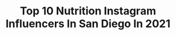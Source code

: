 ---
title: Top 10 Nutrition Instagram Influencers In San Diego In 2021
description: >-
  Find top nutrition Instagram influencers in San Diego in 2021. Most popular hashtags: #sandiego #nutrition #workout #fitness.
platform: Instagram
hits: 32
text_top: Discover the best Instagram influencers on inBeat.
text_bottom: Our search engine has 32 Instagram influencers like this in San Diego, United States for you to contact.
profiles:
  - username: "vansecoo"
    fullname: >-
      VANESA SECO 🌈
    bio: >-
      here to express, not impress LA🌞 Shuffle Dancer | Choreographer | Visionary Owner- @diosabyseco @casacontentaa ✨ 💃🏼 @cleartalentgroup 🇨🇴|🇻🇪 👇🏽👇🏽👇🏽
    location: "United States"
    followers: 573552
    engagement: 292
    commentsToLikes: 0.026444
    id: ck0ttb3kq1xtn0i19rsfdupl7
    verified: false
    hashtags: "#shuffletutorial, #goodvibes, #shufflestyles, #reels"
  - username: "itsmakmiller"
    fullname: >-
      Makenna Miller
    bio: >-
      🏡 Real Estate Agent #berkshirehathaway @gymmolly Athlete | Code: “makenna20” @restore_eastictks | Code: “Mak30”
    location: "United States"
    followers: 39144
    engagement: 722
    commentsToLikes: 0.083980
    id: ck8t6od7eeakv0j78sv76w2j3
    verified: false
    hashtags: "#ocean, #postworkout, #blonde, #vacation"
  - username: "kelsiemichelle_"
    fullname: >-
      Kelsie | Strength Coach
    bio: >-
      ✨Strength & Nutrition Coach-CSCS ✨MS Nutrition & Functional medicine student ✨Powerlifter | Feminine Strong ✨Empowering women in strength Apply ⬇️
    location: "United States"
    followers: 47828
    engagement: 568
    commentsToLikes: 0.014373
    id: ck55kolovzrmz0i11cxw6ommd
    verified: false
    hashtags: "#powerlifting, #fitnessmotivation, #femininestrong, #personaltrainer"
  - username: "naturallyzuzu"
    fullname: >-
      Zuliya Khawaja | NaturallyZuzu
    bio: >-
      Welcome to Zuzuland! Plant-based chef Food Art & Recipes Certified in #plantbased #nutrition from @nutritionstudies 📍San Diego, CA
    location: "United States"
    followers: 124679
    engagement: 266
    commentsToLikes: 0.051185
    id: ck0tzt2n9rioi0i1990c2tdzr
    verified: false
    hashtags: "#seedsofchange, #psl, #psl2020, #election2020"
  - username: "chiarabryan"
    fullname: >-
      Chiara Bryan
    bio: >-
      🌊 Surf Instructor // 🍍IIN // 👩🏼‍🍳🌱
    location: "United States"
    followers: 7301
    engagement: 469
    commentsToLikes: 0.035814
    id: ck0twwrvmh2tz0i197h42l0s5
    verified: false
    hashtags: "#pb, #sandiego, #fullmoon, #present"
  - username: "tina.m.dominguez"
    fullname: >-
      San Diego Brand Photographer
    bio: >-
      → Creative Consultant → Marketing Brand Director w/ fitme™️ Nutrition → And I lift & stuff
    location: "United States"
    followers: 5439
    engagement: 371
    commentsToLikes: 0.139310
    id: ck9hcsihimsjj0j78xr62784s
    verified: false
    hashtags: "#riseupandpersevere, #selfmastery, #quarantinelife, #sustainability"
  - username: "ayshahaleyy_"
    fullname: >-
      ＡＹＳＨＡ  ＨＡＬＥＹ
    bio: >-
      📍San Diego, Ca •💪🏼Powerlifter •💘CG 🍕Usually in the gym or eating 💚@monsterhydro 🦋Just goin’ with the flow 🙏🏼Thankful » Grateful »Blessed
    location: "United States"
    followers: 104498
    engagement: 412
    commentsToLikes: 0.015156
    id: ck5zzvx6gciio0i14bplgbu32
    verified: false
    hashtags: "#strongnotskinny, #daybyday, #powerlifting, #quarantine"
  - username: "turnipvegan"
    fullname: >-
      Turnip Vegan
    bio: >-
      🎥 #Videographer | 🌱 | San Diego Founder of @chickpeasxturnips Co-Founder of @spoiledvegans cafe
    location: "United States"
    followers: 29967
    engagement: 304
    commentsToLikes: 0.052484
    id: ck6txp1plz1ml0j71cngqzhxn
    verified: false
    hashtags: "#delicious, #cookies, #vegancommunity, #veganism"
  - username: "ardentreverie"
    fullname: >-
      Mel & Meg 👯
    bio: >-
      Two minds. One collection. Sister duo Melanie and Meghan Mina. Being fun, weird & creative in San Diego @zalesjewelers 💎
    location: "United States"
    followers: 33653
    engagement: 267
    commentsToLikes: 0.038570
    id: ck6tk8gb547dx0j71quynm2h4
    verified: false
    hashtags: "#sponsored, #keto, #ad, #bigfoodmood"
  - username: "alpha_joe_"
    fullname: >-
      JOEY HALABI †🇮🇶 #عراقي
    bio: >-
      ▪️CEO & Owner @alpha_nutrition_inc ▪️NPC NQ 🥇x4 ▪️PREP COACH ∣ PERSONAL TRAINER ▪️23 San Diego☀️ He who kneels before God, can stand before anyone†
    location: "United States"
    followers: 16469
    engagement: 319
    commentsToLikes: 0.065397
    id: ckf5n5i0dwtvq0j23lbp63a57
    verified: false
    hashtags: "#roadtopro, #discoverpage, #fitnessmodel, #tiktok"
---